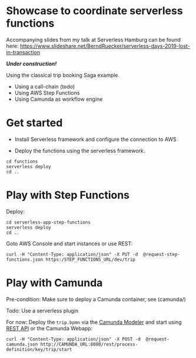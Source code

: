 # Showcase to coordinate serverless functions

Accompanying slides from my talk at Serverless Hamburg can be found here: https://www.slideshare.net/BerndRuecker/serverless-days-2019-lost-in-transaction

***Under construction!***

Using the classical trip booking Saga example. 

- Using a call-chain (todo)
- Using AWS Step Functions
- Using Camunda as workflow engine

# Get started

* Install Serverless framework and configure the connection to AWS

* Deploy the functions using the serverless framework.

```
cd functions
serverless deploy
cd ..
```

# Play with Step Functions

Deploy:

```
cd serverless-app-step-functions
serverless deploy
cd ..
```

Goto AWS Console and start instances or use REST:

```
curl -H "Content-Type: application/json" -X PUT -d  @request-step-functions.json https:/STEP_FUNCTIONS_URL/dev/trip
```


# Play with Camunda

Pre-condition: Make sure to deploy a Camunda container, see (camunda/)

Todo: Use a serverless plugin

For now: Deploy the `trip.bpmn` via the [Camunda Modeler](https://camunda.com/download/modeler/) and start using [REST API](https://docs.camunda.org/manual/7.10/reference/rest/process-definition/post-start-process-instance/) or the Camunda Webapp:

```
curl -H "Content-Type: application/json" -X POST -d  @request-camunda.json http://CAMUNDA_URL:8080/rest/process-definition/key/trip/start
```
